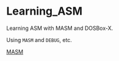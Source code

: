 # Learning_ASM
Learning ASM with MASM and DOSBox-X. 

Using `MASM` and `DEBUG`, etc.

[MASM](./bin/masm_etc.zip.c)
